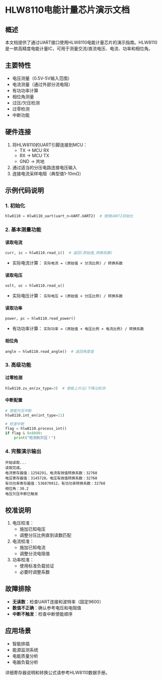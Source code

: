 # HLW8110电能计量芯片演示文档

## 概述

本文档提供了通过UART接口使用HLW8110电能计量芯片的演示指南。HLW8110是一款高精度电能计量IC，可用于测量交流/直流电压、电流、功率和相位角。

## 主要特性

- 电压测量（0.5V-5V输入范围）
- 电流测量（通过外部分流电阻）
- 有功功率计算
- 相位角测量
- 过压/欠压检测
- 过零检测
- 中断功能

## 硬件连接

1. 将HLW8110的UART引脚连接到MCU：
   - TX -> MCU RX
   - RX -> MCU TX
   - GND -> 共地
2. 通过适当的分压电路连接电压输入
3. 连接电流采样电阻（典型值1-10mΩ）

## 示例代码说明

### 1. 初始化

```python
hlw8110 = Hlw8110_uart(uart_n=UART.UART2)  # 使用UART2初始化
```

### 2. 基本测量功能

#### 读取电流

```python
curr, ic = hlw8110.read_i()  # 返回(原始值,转换系数)
```

- 实际电流计算：
  `实际电流 = (原始值 × 分流比例) / 转换系数`

#### 读取电压

```python
volt, uc = hlw8110.read_u()
```

- 实际电压计算：
  `实际电压 = (原始值 × 分压比例) / 转换系数`

#### 读取功率

```python
power, pc = hlw8110.read_power()
```

- 有功功率计算：
  `实际功率 = (原始值 × 电压比例 × 电流比例) / 转换系数`

#### 相位角

```python
angle = hlw8110.read_angle()  # 返回角度值
```

### 3. 高级功能

#### 过零检测

```python
hlw8110.zx_en(zx_type=3)  # 使能上升沿/下降沿检测
```

#### 中断配置

```python
# 使能欠压中断
hlw8110.int_en(int_type=11)

# 检查中断
flag = hlw8110.process_int()
if flag & 0x0800:
    print("检测到欠压！")
```

### 4. 完整演示输出

```
开始读取...
读取完成。
电流寄存器值：1258291，电流有效值转换系数：32768
电压寄存器值：3145728，电压有效值转换系数：32768
有功功率寄存器值：536870912，有功功率转换系数：32768
相位角：30.2
电压欠压中断已触发
```

## 校准说明

1. 电压校准：
   - 施加已知电压
   - 调整分压比例直到读数匹配
2. 电流校准：
   - 施加已知电流
   - 调整分流电阻值
3. 功率校准：
   - 使用标准负载验证
   - 必要时调整系数

## 故障排除

- **无读数**：检查UART连接和波特率（固定9600）
- **数值不正确**：确认参考电压和电阻值
- **中断不触发**：检查中断使能顺序

## 应用场景

- 智能排插
- 能源监测系统
- 电能质量分析
- 电器负载分析

详细寄存器说明和转换公式请参考HLW8110数据手册。
